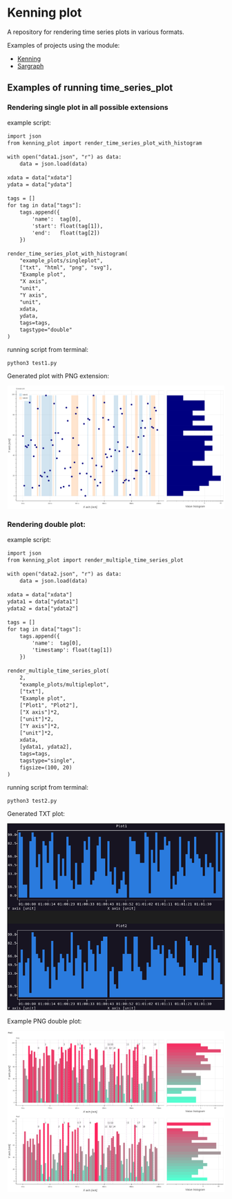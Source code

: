 # Kenning plot

A repository for rendering time series plots in various formats.

Examples of projects using the module:

* [Kenning](https://github.com/antmicro/kenning)
* [Sargraph](https://github.com/antmicro/sargraph)

## Examples of running time_series_plot

### Rendering single plot in all possible extensions

example script:

```python:
import json
from kenning_plot import render_time_series_plot_with_histogram

with open("data1.json", "r") as data:
    data = json.load(data)

xdata = data["xdata"]
ydata = data["ydata"]

tags = []
for tag in data["tags"]:
    tags.append({
        'name':  tag[0],
        'start': float(tag[1]),
        'end':   float(tag[2])
    })

render_time_series_plot_with_histogram(
    "example_plots/singleplot",
    ["txt", "html", "png", "svg"],
    "Example plot",
    "X axis",
    "unit",
    "Y axis",
    "unit",
    xdata,
    ydata,
    tags=tags,
    tagstype="double"
)
```

running script from terminal: 


```
python3 test1.py
```

Generated plot with PNG extension:

![inference plot](example_plots/singleplot.png)


### Rendering double plot:

example script:

```
import json
from kenning_plot import render_multiple_time_series_plot

with open("data2.json", "r") as data:
    data = json.load(data)

xdata = data["xdata"]
ydata1 = data["ydata1"]
ydata2 = data["ydata2"]

tags = []
for tag in data["tags"]:
    tags.append({
        'name':  tag[0],
        'timestamp': float(tag[1])
    })

render_multiple_time_series_plot(
    2,
    "example_plots/multipleplot",
    ["txt"],
    "Example plot",
    ["Plot1", "Plot2"],
    ["X axis"]*2,
    ["unit"]*2,
    ["Y axis"]*2,
    ["unit"]*2,
    xdata,
    [ydata1, ydata2],
    tags=tags,
    tagstype="single",
    figsize=(100, 20)
)
```

running script from terminal: 


```
python3 test2.py
```

Generated TXT plot:

![txt plot](example_plots/txtplot.png)

Example PNG double plot:

![interactive sargraph](example_plots/multipleplot.png)